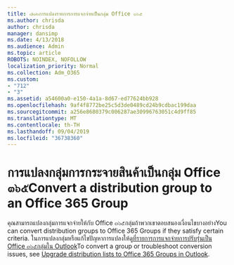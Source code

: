 ```yaml
---
title: ๗๑๒การแปลงรายการการแจกจ่ายเป็นกลุ่ม Office ๓๖๕
ms.author: chrisda
author: chrisda
manager: dansimp
ms.date: 4/13/2018
ms.audience: Admin
ms.topic: article
ROBOTS: NOINDEX, NOFOLLOW
localization_priority: Normal
ms.collection: Adm_O365
ms.custom:
- "712"
- "3"
ms.assetid: a54600a0-e150-4a1a-8d67-ed77624bb928
ms.openlocfilehash: 9af4f8772be25c5d3de0489cd24b9cdbac199daa
ms.sourcegitcommit: a256e8680379c006287ae30996763051c4d9ff85
ms.translationtype: MT
ms.contentlocale: th-TH
ms.lasthandoff: 09/04/2019
ms.locfileid: "36738360"
---
```

# <a name="convert-a-distribution-group-to-an-office-365-group"></a><span data-ttu-id="52800-102">การแปลงกลุ่มการกระจายสินค้าเป็นกลุ่ม Office ๓๖๕</span><span class="sxs-lookup"><span data-stu-id="52800-102">Convert a distribution group to an Office 365 Group</span></span>

<span data-ttu-id="52800-103">คุณสามารถแปลงกลุ่มการแจกจ่ายให้กับ Office ๓๖๕กลุ่มถ้าพวกเขาตอบสนองเงื่อนไขบางอย่าง</span><span class="sxs-lookup"><span data-stu-id="52800-103">You can convert distribution groups to Office 365 Groups if they satisfy certain criteria.</span></span> <span data-ttu-id="52800-104">ในการแปลงกลุ่มหรือแก้ไขปัญหาการแปลงให้ดู[ที่รายการการแจกจ่ายการปรับรุ่นเป็น Office ๓๖๕กลุ่มใน Outlook](https://docs.microsoft.com/office365/admin/manage/upgrade-distribution-lists)</span><span class="sxs-lookup"><span data-stu-id="52800-104">To convert a group or troubleshoot conversion issues, see [Upgrade distribution lists to Office 365 Groups in Outlook](https://docs.microsoft.com/office365/admin/manage/upgrade-distribution-lists).</span></span>
